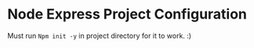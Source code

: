 # Node Express Project Configuration

Must run ```Npm init -y``` in project directory for it to work. :)
